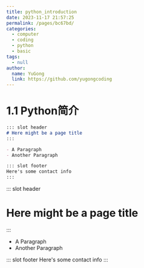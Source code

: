 ```yaml
---
title: python_introduction
date: 2023-11-17 21:57:25
permalink: /pages/bc67bd/
categories:
  - computer
  - coding
  - python
  - basic
tags:
  - null
author:
  name: YuGong
  link: https://github.com/yugongcoding
---
```

# 1.1 Python简介


```md
::: slot header
# Here might be a page title
:::

- A Paragraph
- Another Paragraph

::: slot footer
Here's some contact info
:::
```


::: slot header

# Here might be a page title

:::

- A Paragraph
- Another Paragraph

::: slot footer
Here's some contact info
:::

